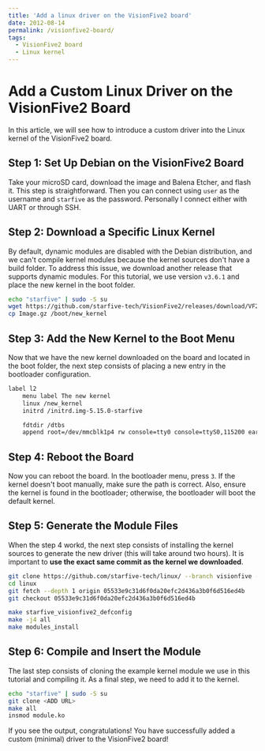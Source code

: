 ```yaml
---
title: 'Add a linux driver on the VisionFive2 board'
date: 2012-08-14
permalink: /visionfive2-board/
tags:
  - VisionFive2 board
  - Linux kernel
---
```

# Add a Custom Linux Driver on the VisionFive2 Board

In this article, we will see how to introduce a custom driver into the Linux kernel of the VisionFive2 board.

## Step 1: Set Up Debian on the VisionFive2 Board

Take your microSD card, download the image and Balena Etcher, and flash it. This step is straightforward. Then you can connect using `user` as the username and `starfive` as the password. Personally I connect either with UART or through SSH.

## Step 2: Download a Specific Linux Kernel

By default, dynamic modules are disabled with the Debian distribution, and we can't compile kernel modules because the kernel sources don't have a build folder. To address this issue, we download another release that supports dynamic modules. For this tutorial, we use version `v3.6.1` and place the new kernel in the boot folder.

```bash
echo "starfive" | sudo -S su
wget https://github.com/starfive-tech/VisionFive2/releases/download/VF2_v3.6.1/Image.gz
cp Image.gz /boot/new_kernel
```

## Step 3: Add the New Kernel to the Boot Menu

Now that we have the new kernel downloaded on the board and located in the boot folder, the next step consists of placing a new entry in the bootloader configuration.

```bash
label l2
    menu label The new kernel
    linux /new_kernel
    initrd /initrd.img-5.15.0-starfive

    fdtdir /dtbs
    append root=/dev/mmcblk1p4 rw console=tty0 console=ttyS0,115200 earlycon rootwait stmmaceth=chain_mode:1 selinux=0
```

## Step 4: Reboot the Board

Now you can reboot the board. In the bootloader menu, press `3`. If the kernel doesn't boot manually, make sure the path is correct. Also, ensure the kernel is found in the bootloader; otherwise, the bootloader will boot the default kernel.

## Step 5: Generate the Module Files

When the step 4 workd, the next step consists of installing the kernel sources to generate the new driver (this will take around two hours). It is important to **use the exact same commit as the kernel we downloaded**.

```bash
git clone https://github.com/starfive-tech/linux/ --branch visionfive --single-branch --depth 1
cd linux
git fetch --depth 1 origin 05533e9c31d6f0da20efc2d436a3b0f6d516ed4b
git checkout 05533e9c31d6f0da20efc2d436a3b0f6d516ed4b

make starfive_visionfive2_defconfig
make -j4 all
make modules_install
```

## Step 6: Compile and Insert the Module

The last step consists of cloning the example kernel module we use in this tutorial and compiling it. As a final step, we need to add it to the kernel.

```bash
echo "starfive" | sudo -S su
git clone <ADD URL>
make all
insmod module.ko
```

If you see the output, congratulations! You have successfully added a custom (minimal) driver to the VisionFive2 board!

